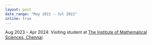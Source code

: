 ```yaml
---
layout: post
date_range: "May 2022 – Jul 2022"
inline: true
---
```


Aug 2023 – Apr 2024: Visiting student at [The Institute of Mathematical Sciences, Chennai](https://www.imsc.res.in/)